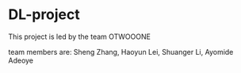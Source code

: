 # DL-project

This project is led by the team OTWOOONE

team members are: Sheng Zhang, Haoyun Lei, Shuanger Li, Ayomide Adeoye
